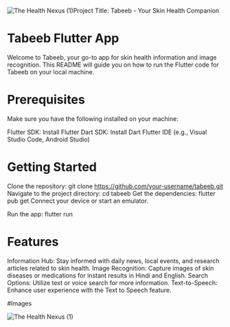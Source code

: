 ![The Health Nexus (1)](https://github.com/naqvi01/tabeeb/assets/113353686/31db6fb7-5a22-4940-a8cd-10facbb67482)Project Title: Tabeeb - Your Skin Health Companion

# Tabeeb Flutter App
Welcome to Tabeeb, your go-to app for skin health information and image recognition. This README will guide you on how to run the Flutter code for Tabeeb on your local machine.

# Prerequisites
Make sure you have the following installed on your machine:

Flutter SDK: Install Flutter
Dart SDK: Install Dart
Flutter IDE (e.g., Visual Studio Code, Android Studio)

# Getting Started
Clone the repository: git clone https://github.com/your-username/tabeeb.git
Navigate to the project directory: cd tabeeb
Get the dependencies: flutter pub get
Connect your device or start an emulator.

Run the app: flutter run


# Features
Information Hub: Stay informed with daily news, local events, and research articles related to skin health.
Image Recognition: Capture images of skin diseases or medications for instant results in Hindi and English.
Search Options: Utilize text or voice search for more information.
Text-to-Speech: Enhance user experience with the Text to Speech feature.

#Images

![The Health Nexus (1)](https://github.com/naqvi01/tabeeb/assets/113353686/daeb585e-e773-4153-9394-906456a4a10f)


